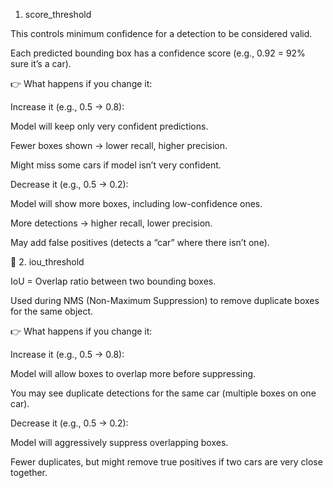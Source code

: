 1. score_threshold

This controls minimum confidence for a detection to be considered valid.

Each predicted bounding box has a confidence score (e.g., 0.92 = 92% sure it’s a car).

👉 What happens if you change it:

Increase it (e.g., 0.5 → 0.8):

Model will keep only very confident predictions.

Fewer boxes shown → lower recall, higher precision.

Might miss some cars if model isn’t very confident.

Decrease it (e.g., 0.5 → 0.2):

Model will show more boxes, including low-confidence ones.

More detections → higher recall, lower precision.

May add false positives (detects a “car” where there isn’t one).

🔹 2. iou_threshold

IoU = Overlap ratio between two bounding boxes.

Used during NMS (Non-Maximum Suppression) to remove duplicate boxes for the same object.

👉 What happens if you change it:

Increase it (e.g., 0.5 → 0.8):

Model will allow boxes to overlap more before suppressing.

You may see duplicate detections for the same car (multiple boxes on one car).

Decrease it (e.g., 0.5 → 0.2):

Model will aggressively suppress overlapping boxes.

Fewer duplicates, but might remove true positives if two cars are very close together.
